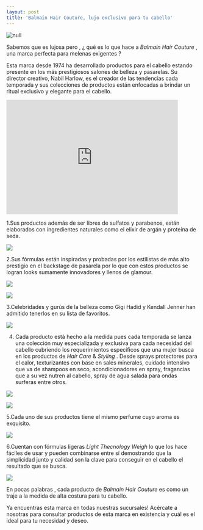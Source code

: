 ```yaml
---
layout: post
title: 'Balmain Hair Couture, lujo exclusivo para tu cabello'
---
```

![null](/img/uploads/balmain.jpg)

Sabemos que es lujosa pero , ¿ qué es lo que hace a _Balmain Hair Couture_ , una marca perfecta para melenas exigentes ?

Esta marca desde 1974 ha desarrollado productos para el cabello estando presente en los más prestigiosos salones de belleza y pasarelas. Su director creativo, Nabil Harlow, es el creador de las tendencias cada temporada y sus colecciones de productos están enfocadas a brindar un ritual exclusivo y elegante para el cabello.

<iframe width="450" height="300" src="https://www.youtube.com/embed/W7-Sqed4_Z4" frameborder="0" allow="accelerometer; autoplay; encrypted-media; gyroscope; picture-in-picture" allowfullscreen></iframe>

1.Sus productos además de ser libres de sulfatos y parabenos, están elaborados con ingredientes naturales como el elixir de argán y proteína de seda.

![](/img/uploads/serum.jpg)

2.Sus fórmulas están inspiradas y probadas por los estilistas de más alto prestigio en el backstage de pasarela por lo que con estos productos se logran looks sumamente innovadores y llenos de glamour. 

![](/img/uploads/balmainlook.jpg)

![](/img/uploads/balmainlookcadena.jpg)

3.Celebridades y gurús de la belleza como Gigi Hadid y Kendall Jenner han admitido tenerlos en su lista de favoritos.

![](/img/uploads/gigihadid.jpg)

4. Cada producto está hecho a la medida pues cada temporada se lanza una colección muy especializada y exclusiva para cada necesidad del cabello cubriendo los requerimientos específicos que una mujer busca en los productos de _Hair Care_ & _Styling_  . Desde sprays protectores para el calor, texturizantes con base en sales minerales, cuidado intensivo que va de shampoos en seco,  acondicionadores en spray, fragancias que a su vez nutren al cabello, spray de agua salada para ondas surferas entre otros.

![](/img/uploads/texturizado.jpg)

![](/img/uploads/cera.jpg)

5.Cada uno de sus productos tiene el mismo perfume cuyo aroma es exquisito.

![](/img/uploads/balmainperfume.jpg)

6.Cuentan con fórmulas ligeras _Light Thecnology Weigh_ lo que los hace fáciles de usar y pueden combinarse entre sí demostrando que la simplicidad junto y calidad son la clave para conseguir en el cabello el resultado que se busca.

![](/img/uploads/balmainshampoo.jpg)

En pocas palabras , cada producto de _Balmain Hair Couture_ es como un traje a la medida de alta costura para tu cabello.

Ya encuentras esta marca en todas nuestras sucursales! Acércate a nosotras para consultar productos de esta marca en existencia y cuál es el ideal para tu necesidad y deseo.
